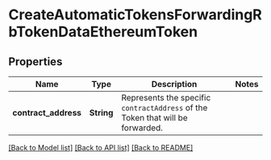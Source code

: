 # CreateAutomaticTokensForwardingRbTokenDataEthereumToken

## Properties

Name | Type | Description | Notes
------------ | ------------- | ------------- | -------------
**contract_address** | **String** | Represents the specific `contractAddress` of the Token that will be forwarded. | 

[[Back to Model list]](../README.md#documentation-for-models) [[Back to API list]](../README.md#documentation-for-api-endpoints) [[Back to README]](../README.md)


